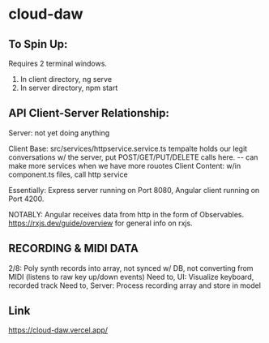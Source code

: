 # cloud-daw

## To Spin Up:

Requires 2 terminal windows.

1. In client directory, ng serve
2. In server directory, npm start

## API Client-Server Relationship:

Server: not yet doing anything

Client Base: src/services/httpservice.service.ts tempalte holds our legit conversations w/ the server, put POST/GET/PUT/DELETE calls here. -- can make more services when we have more rouotes
Client Content: w/in component.ts files, call http service

Essentially: Express server running on Port 8080, Angular client running on Port 4200.

NOTABLY: Angular receives data from http in the form of Observables. https://rxjs.dev/guide/overview for general info on rxjs.

## RECORDING & MIDI DATA

2/8: Poly synth records into array, not synced w/ DB, not converting from MIDI (listens to raw key up/down events)
Need to, UI: Visualize keyboard, recorded track
Need to, Server: Process recording array and store in model

## Link

https://cloud-daw.vercel.app/

